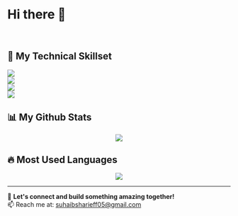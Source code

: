 # Hi there 👋
<br/>

## 📌 **My Technical Skillset**
<p align="left">
  <img src="https://skillicons.dev/icons?i=html,css,js,ts,react" />
  <br>
  <img src="https://skillicons.dev/icons?i=tailwindcss,bootstrap,cpp,c,python" />
  <br>
  <img src="https://skillicons.dev/icons?i=nodejs,express,mongodb,postgresql,java" />
  <br>
  <img src="https://skillicons.dev/icons?i=nextjs,linux" />
</p>

## 📊 **My Github Stats**
<p align="center">
  <img src="https://github-readme-stats.vercel.app/api?username=Sharieff-Suhaib&show_icons=true&theme=dark" />
</p>

## 🔥 **Most Used Languages**
<p align="center">
  <img src="https://github-readme-stats.vercel.app/api/top-langs/?username=Sharieff-Suhaib&layout=compact&theme=dark" />
</p>

---

🚀 **Let's connect and build something amazing together!**  
📫 Reach me at: suhaibsharieff05@gmail.com
